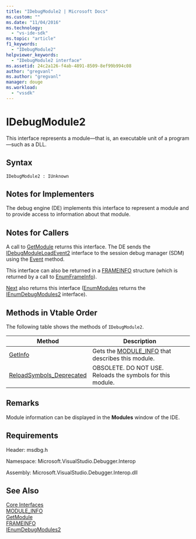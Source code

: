 ```yaml
---
title: "IDebugModule2 | Microsoft Docs"
ms.custom: ""
ms.date: "11/04/2016"
ms.technology: 
  - "vs-ide-sdk"
ms.topic: "article"
f1_keywords: 
  - "IDebugModule2"
helpviewer_keywords: 
  - "IDebugModule2 interface"
ms.assetid: 24c2a126-f4ab-4891-8509-8ef99b994c08
author: "gregvanl"
ms.author: "gregvanl"
manager: douge
ms.workload: 
  - "vssdk"
---
```

# IDebugModule2
This interface represents a module—that is, an executable unit of a program—such as a DLL.  
  
## Syntax  
  
```  
IDebugModule2 : IUnknown  
```  
  
## Notes for Implementers  
 The debug engine (DE) implements this interface to represent a module and to provide access to information about that module.  
  
## Notes for Callers  
 A call to [GetModule](../../../extensibility/debugger/reference/idebugmoduleloadevent2-getmodule.md) returns this interface. The DE sends the [IDebugModuleLoadEvent2](../../../extensibility/debugger/reference/idebugmoduleloadevent2.md) interface to the session debug manager (SDM) using the [Event](../../../extensibility/debugger/reference/idebugeventcallback2-event.md) method.  
  
 This interface can also be returned in a [FRAMEINFO](../../../extensibility/debugger/reference/frameinfo.md) structure (which is returned by a call to [EnumFrameInfo](../../../extensibility/debugger/reference/idebugthread2-enumframeinfo.md)).  
  
 [Next](../../../extensibility/debugger/reference/ienumdebugmodules2-next.md) also returns this interface ([EnumModules](../../../extensibility/debugger/reference/idebugprogram2-enummodules.md) returns the [IEnumDebugModules2](../../../extensibility/debugger/reference/ienumdebugmodules2.md) interface).  
  
## Methods in Vtable Order  
 The following table shows the methods of `IDebugModule2`.  
  
|Method|Description|  
|------------|-----------------|  
|[GetInfo](../../../extensibility/debugger/reference/idebugmodule2-getinfo.md)|Gets the [MODULE_INFO](../../../extensibility/debugger/reference/module-info.md) that describes this module.|  
|[ReloadSymbols_Deprecated](../../../extensibility/debugger/reference/idebugmodule2-reloadsymbols-deprecated.md)|OBSOLETE. DO NOT USE. Reloads the symbols for this module.|  
  
## Remarks  
 Module information can be displayed in the **Modules** window of the IDE.  
  
## Requirements  
 Header: msdbg.h  
  
 Namespace: Microsoft.VisualStudio.Debugger.Interop  
  
 Assembly: Microsoft.VisualStudio.Debugger.Interop.dll  
  
## See Also  
 [Core Interfaces](../../../extensibility/debugger/reference/core-interfaces.md)   
 [MODULE_INFO](../../../extensibility/debugger/reference/module-info.md)   
 [GetModule](../../../extensibility/debugger/reference/idebugmoduleloadevent2-getmodule.md)   
 [FRAMEINFO](../../../extensibility/debugger/reference/frameinfo.md)   
 [IEnumDebugModules2](../../../extensibility/debugger/reference/ienumdebugmodules2.md)